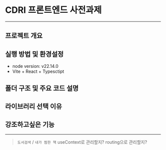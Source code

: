 # CDRI 프론트엔드 사전과제

---
## 프로젝트 개요

## 실행 방법 및 환경설정
- node version: v22.14.0
- Vite + React + Typesctipt

## 폴더 구조 및 주요 코드 설명

## 라이브러리 선택 이유

## 강조하고싶은 기능


---
> `도서검색` / `내가 찜한 책` useContext로 관리할지? routing으로 관리할지?